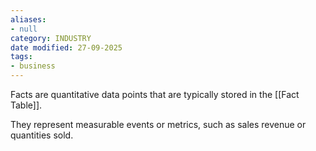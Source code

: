 ```yaml
---
aliases:
- null
category: INDUSTRY
date modified: 27-09-2025
tags:
- business
---
```

Facts are quantitative data points that are typically stored in the [[Fact Table]].

They represent measurable events or metrics, such as sales revenue or quantities sold.